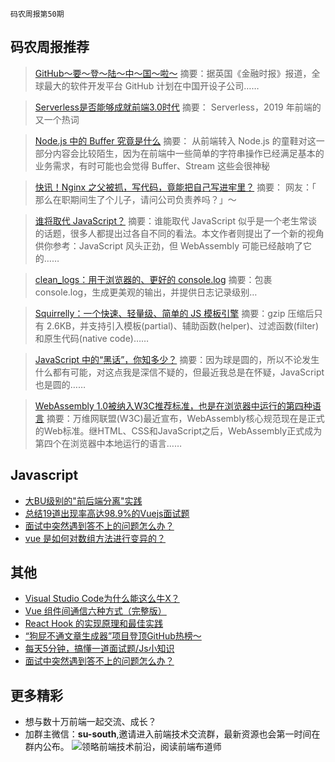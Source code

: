 `码农周报第50期`

码农周报推荐
-------

>  [GitHub～要～登～陆～中～国～啦～](https://mp.weixin.qq.com/s/rjQ9KYsYzWmaUdYWQ5W_jg)
> 摘要：据英国《金融时报》报道，全球最大的软件开发平台 GitHub 计划在中国开设子公司……

>  [Serverless是否能够成就前端3.0时代](https://mp.weixin.qq.com/s/U4ihBOr4m0rUEjQwqXu9RA)
> 摘要： Serverless，2019 年前端的又一个热词

>  [Node.js 中的 Buffer 究竟是什么](https://juejin.im/post/5d3a3b8ff265da1b8d166323)
> 摘要： 从前端转入 Node.js 的童鞋对这一部分内容会比较陌生，因为在前端中一些简单的字符串操作已经满足基本的业务需求，有时可能也会觉得 Buffer、Stream 这些会很神秘

>  [快讯！Nginx 之父被抓，写代码，竟能把自己写进牢里？](https://mp.weixin.qq.com/s/a8vTcbUp7fLR2tXLhnutKg)
> 摘要： 网友：「 那么在职期间生了个儿子，请问公司负责养吗？」～



>  [谁将取代 JavaScript？](https://www.javascriptc.com/2981.html)
> 摘要：谁能取代 JavaScript 似乎是一个老生常谈的话题，很多人都提出过各自不同的看法。本文作者则提出了一个新的视角供你参考：JavaScript 风头正劲，但 WebAssembly 可能已经敲响了它的……

> [clean_logs：用于浏览器的、更好的 console.log](https://javascriptweekly.com/link/54825/web)
> 摘要：包裹 console.log，生成更美观的输出，并提供日志记录级别…

> [Squirrelly：一个快速、轻量级、简单的 JS 模板引擎](https://javascriptweekly.com/link/54831/web)
> 摘要：gzip 压缩后只有 2.6KB，并支持引入模板(partial)、辅助函数(helper)、过滤函数(filter)和原生代码(native code)……

> [JavaScript 中的“黑话”，你知多少？](https://mp.weixin.qq.com/s/snC6z-89imMRK0XY2Yw3qQ)
> 摘要：因为球是圆的，所以不论发生什么都有可能，对这点我是深信不疑的，但最近我总是在怀疑，JavaScript也是圆的……

> [WebAssembly 1.0被纳入W3C推荐标准，也是在浏览器中运行的第四种语言](https://mp.weixin.qq.com/s/dVjej9jmzLKcnq4yYgp8tQ)
> 摘要：万维网联盟(W3C)最近宣布，WebAssembly核心规范现在是正式的Web标准。继HTML、CSS和JavaScript之后，WebAssembly正式成为第四个在浏览器中本地运行的语言……


Javascript
-------
+ [大BU级别的"前后端分离"实践](https://segmentfault.com/a/1190000020047069)
+ [总结19道出现率高达98.9%的Vuejs面试题](https://mp.weixin.qq.com/s/DcVE0IdDOv0AEZUQ-hyrAg)
+ [面试中突然遇到答不上的问题怎么办？](https://mp.weixin.qq.com/s/-SIx2QTgJn2Ght7cZ49YjA)
+ [vue 是如何对数组方法进行变异的？](https://www.javascriptc.com/interview-tips/zh_cn/vue/vue-array-variation/)


其他
-------

+ [Visual Studio Code为什么能这么牛X？](https://mp.weixin.qq.com/s/0QDqajhcnI-XFOTEp3vFmA)
+ [Vue 组件间通信六种方式（完整版）](https://www.javascriptc.com/2843.html)
+ [React Hook 的实现原理和最佳实践](https://zhuanlan.zhihu.com/p/75146261)
+ [“狗屁不通文章生成器”项目登顶GitHub热榜～](https://mp.weixin.qq.com/s/DxsFzHWzDSzPXQ8wzwUAsQ)
+ [每天5分钟，搞懂一道面试题/Js小知识](https://www.javascriptc.com/interview-tips/)
+ [面试中突然遇到答不上的问题怎么办？](https://mp.weixin.qq.com/s/-SIx2QTgJn2Ght7cZ49YjA)


更多精彩
-------
+ 想与数十万前端一起交流、成长？
+ 加群主微信：**su-south**,邀请进入前端技术交流群，最新资源也会第一时间在群内公布。
![领略前端技术前沿，阅读前端布道师](https://user-images.githubusercontent.com/18324563/100540104-2b5d5a00-3276-11eb-90b4-1a8d6a4444b8.png)


